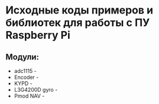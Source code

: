 # Исходные коды примеров и библиотек для работы с ПУ Raspberry Pi

## Модули:
* adc1115 - 
* Encoder - 
* KYPD - 
* L3G4200D gyro -
* Pmod NAV - 
